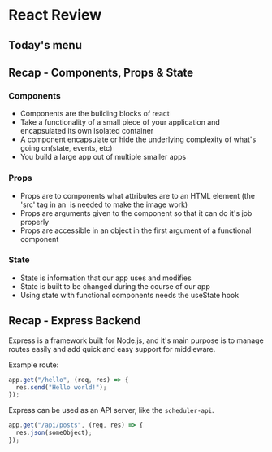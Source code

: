 # React Review

## Today's menu

## Recap - Components, Props & State

### Components

- Components are the building blocks of react
- Take a functionality of a small piece of your application and encapsulated its own isolated container
- A component encapsulate or hide the underlying complexity of what's going on(state, events, etc)
- You build a large app out of multiple smaller apps

### Props

- Props are to components what attributes are to an HTML element
  (the 'src' tag in an <img> is needed to make the image work)
- Props are arguments given to the component so that it can do it's job properly
- Props are accessible in an object in the first argument of a functional component

### State

- State is information that our app uses and modifies
- State is built to be changed during the course of our app
- Using state with functional components needs the useState hook

## Recap - Express Backend

Express is a framework built for Node.js, and it's main purpose is to manage routes easily and add quick and easy support for middleware.

Example route:

```jsx
app.get("/hello", (req, res) => {
  res.send("Hello world!");
});
```

Express can be used as an API server, like the `scheduler-api`.

```jsx
app.get("/api/posts", (req, res) => {
  res.json(someObject);
});
```
